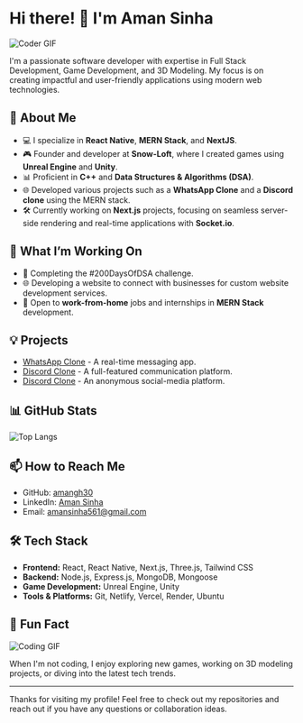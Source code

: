 # Hi there! 👋 I'm Aman Sinha

![Coder GIF](https://media.giphy.com/media/M9gbBd9nbDrOTu1Mqx/giphy.gif)

I'm a passionate software developer with expertise in Full Stack Development, Game Development, and 3D Modeling. My focus is on creating impactful and user-friendly applications using modern web technologies.

## 🚀 About Me

- 💻 I specialize in **React Native**, **MERN Stack**, and **NextJS**.
- 🎮 Founder and developer at **Snow-Loft**, where I created games using **Unreal Engine** and **Unity**.
- 📊 Proficient in **C++** and **Data Structures & Algorithms (DSA)**.
- 🌐 Developed various projects such as a **WhatsApp Clone** and a **Discord clone** using the MERN stack.
- 🛠️ Currently working on **Next.js** projects, focusing on seamless server-side rendering and real-time applications with **Socket.io**.

## 🌱 What I’m Working On

- 📱 Completing the #200DaysOfDSA challenge.
- 🌐 Developing a website to connect with businesses for custom website development services.
- 💼 Open to **work-from-home** jobs and internships in **MERN Stack** development.

## 💡 Projects

- [WhatsApp Clone](https://soft-ganache-829582.netlify.app) - A real-time messaging app.
- [Discord Clone](https://discordclonefrontend.vercel.app) - A full-featured communication platform.
- [Discord Clone](https://whisprnet.vercel.app) - An anonymous social-media platform.

## 📊 GitHub Stats

![Top Langs](https://github-readme-stats.vercel.app/api/top-langs/?username=amangh30&layout=compact&theme=radical)

## 📫 How to Reach Me

- GitHub: [amangh30](https://github.com/amangh30)
- LinkedIn: [Aman Sinha](https://www.linkedin.com/in/aman-sinha-gh/)
- Email: [amansinha561@gmail.com](mailto:amansinha561@gmaill.com)

## 🛠️ Tech Stack

- **Frontend:** React, React Native, Next.js, Three.js, Tailwind CSS
- **Backend:** Node.js, Express.js, MongoDB, Mongoose
- **Game Development:** Unreal Engine, Unity
- **Tools & Platforms:** Git, Netlify, Vercel, Render, Ubuntu

## 🌟 Fun Fact

![Coding GIF](https://media.giphy.com/media/qgQUggAC3Pfv687qPC/giphy.gif)

When I'm not coding, I enjoy exploring new games, working on 3D modeling projects, or diving into the latest tech trends.

---

Thanks for visiting my profile! Feel free to check out my repositories and reach out if you have any questions or collaboration ideas.
